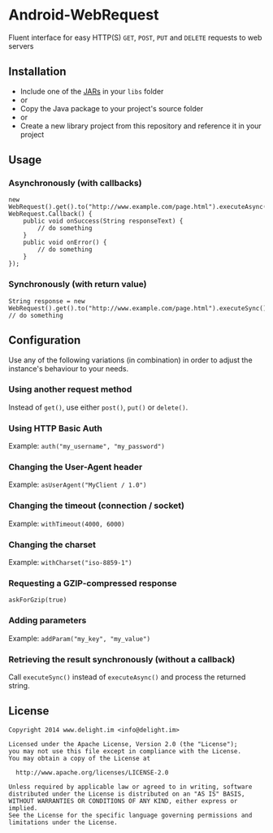 # Android-WebRequest

Fluent interface for easy HTTP(S) `GET`, `POST`, `PUT` and `DELETE` requests to web servers

## Installation

 * Include one of the [JARs](JARs) in your `libs` folder
 * or
 * Copy the Java package to your project's source folder
 * or
 * Create a new library project from this repository and reference it in your project

## Usage

### Asynchronously (with callbacks)

```
new WebRequest().get().to("http://www.example.com/page.html").executeAsync(new WebRequest.Callback() {
	public void onSuccess(String responseText) {
		// do something
	}
	public void onError() {
		// do something
	}
});
```

### Synchronously (with return value)
```
String response = new WebRequest().get().to("http://www.example.com/page.html").executeSync();
// do something
```

## Configuration

Use any of the following variations (in combination) in order to adjust the instance's behaviour to your needs.

### Using another request method

Instead of `get()`, use either `post()`, `put()` or `delete()`.

### Using HTTP Basic Auth

Example: `auth("my_username", "my_password")`

### Changing the User-Agent header

Example: `asUserAgent("MyClient / 1.0")`

### Changing the timeout (connection / socket)

Example: `withTimeout(4000, 6000)`

### Changing the charset

Example: `withCharset("iso-8859-1")`

### Requesting a GZIP-compressed response

`askForGzip(true)`

### Adding parameters

Example: `addParam("my_key", "my_value")`

### Retrieving the result synchronously (without a callback)

Call `executeSync()` instead of `executeAsync()` and process the returned string.

## License

```
Copyright 2014 www.delight.im <info@delight.im>

Licensed under the Apache License, Version 2.0 (the "License");
you may not use this file except in compliance with the License.
You may obtain a copy of the License at

  http://www.apache.org/licenses/LICENSE-2.0

Unless required by applicable law or agreed to in writing, software
distributed under the License is distributed on an "AS IS" BASIS,
WITHOUT WARRANTIES OR CONDITIONS OF ANY KIND, either express or implied.
See the License for the specific language governing permissions and
limitations under the License.
```